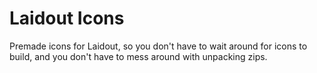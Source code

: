 # Laidout Icons
Premade icons for Laidout, so you don't have to wait around for icons to build, and you 
don't have to mess around with unpacking zips.
